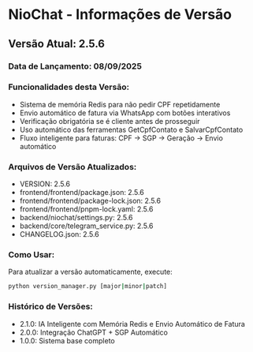 # NioChat - Informações de Versão

## Versão Atual: 2.5.6

### Data de Lançamento: 08/09/2025

### Funcionalidades desta Versão:
- Sistema de memória Redis para não pedir CPF repetidamente
- Envio automático de fatura via WhatsApp com botões interativos
- Verificação obrigatória se é cliente antes de prosseguir
- Uso automático das ferramentas GetCpfContato e SalvarCpfContato
- Fluxo inteligente para faturas: CPF → SGP → Geração → Envio automático

### Arquivos de Versão Atualizados:
- VERSION: 2.5.6
- frontend/frontend/package.json: 2.5.6
- frontend/frontend/package-lock.json: 2.5.6
- frontend/frontend/pnpm-lock.yaml: 2.5.6
- backend/niochat/settings.py: 2.5.6
- backend/core/telegram_service.py: 2.5.6
- CHANGELOG.json: 2.5.6

### Como Usar:
Para atualizar a versão automaticamente, execute:
```bash
python version_manager.py [major|minor|patch]
```

### Histórico de Versões:
- 2.1.0: IA Inteligente com Memória Redis e Envio Automático de Fatura
- 2.0.0: Integração ChatGPT + SGP Automático
- 1.0.0: Sistema base completo
